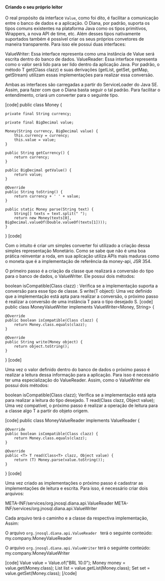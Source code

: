 #### Criando o seu próprio leitor


O real propósito da interface `Value`, como foi dito, é facilitar a comunicação entre o banco de dados e a aplicação. O Diana, por padrão, suporta os tipos comuns existentes na plataforma Java como os tipos primitivos, Wrappers, a nova API de time, etc. Além desses tipos nativamente suportados também é possível criar os seus próprios convetores de maneira transparente. Para isso ele possui duas interfaces:


ValueWriter: Essa interface representa como uma instância de Value será escrita dentro do banco de dados.
ValueReader: Essa interface representa como o valor será lido para ser lido dentro da aplicação Java. Por padrão, o método <T> T get(Class<T> clazz) e suas derivações (getList, getSet, getMap, getStream) utilizam essas implementações para realizar essa conversão.

Ambas as interfaces são carregadas a partir do ServiceLoader do Java SE. Assim, para fazer com que o Diana basta seguir o tal padrão. Para facilitar o entendimento, criará um converter para o seguinte tipo.

[code]
public class Money { 

    private final String currency; 

    private final BigDecimal value; 

    Money(String currency, BigDecimal value) { 
        this.currency = currency; 
        this.value = value; 
    } 

    public String getCurrency() { 
        return currency; 
    } 

    public BigDecimal getValue() { 
        return value; 
    } 

    @Override 
    public String toString() { 
        return currency + ' ' + value; 
    } 

    public static Money parse(String text) { 
        String[] texts = text.split(" "); 
        return new Money(texts[0], BigDecimal.valueOf(Double.valueOf(texts[1]))); 
    } 
}
[code]

Com o intuito é criar um simples converter foi utilizado a criação dessa simples representação Monetário. Como se sabe que não é uma boa prática reinventar a roda, em sua aplicação utiliza APIs mais maduras como o moneta que é a implementação de referência da money-api, JSR 354.


O primeiro passo é a criação da classe que realizará a conversão do tipo para o banco de dados, o ValueWriter. Ele possui dois métodos:

boolean isCompatible(Class clazz) : Verifica se a implementação suporta a conversão para esse tipo de classe.
S write(T object): Uma vez definido que a implementação está apta para realizar a conversão, o próximo passo é realizar a conversão de uma instância T para o tipo desejado S.
[code]
public class MoneyValueWriter implements ValueWriter<Money, String> { 
    
    @Override 
    public boolean isCompatible(Class clazz) { 
        return Money.class.equals(clazz); 
    } 

    @Override 
    public String write(Money object) { 
        return object.toString(); 
    } 
}
[code]

Uma vez o valor definido dentro do banco de dados o próximo passo é realizar a leitura dessa informação para a aplicação. Para isso é necessário ter uma especialização do ValueReader. Assim, como o ValueWriter ele possui dois métodos:

boolean isCompatible(Class clazz); Verifica se a implementação está apta para realizar a leitura do tipo desejado.
<T> T read(Class<T> clazz, Object value); Uma vez compatível, o próximo passo é realizar a operação de leitura para a classe algo T a partir do objeto origem.

[code]
public class MoneyValueReader implements ValueReader { 

    @Override 
    public boolean isCompatible(Class clazz) { 
        return Money.class.equals(clazz); 
    } 

    @Override 
    public <T> T read(Class<T> clazz, Object value) { 
        return (T) Money.parse(value.toString()); 
    } 
}
[code]




Uma vez criado as implementações o próximo passo é cadastrar as implementações de leitura e escrita. Para isso, é necessário criar dois arquivos:

META-INF/services/org.jnosql.diana.api.ValueReader 
META-INF/services/org.jnosql.diana.api.ValueWriter

Cada arquivo terá o caminho e a classe da respectiva implementação, Assim:

O arquivo `org.jnosql.diana.api.ValueReader ` terá o seguinte conteúdo:
my.company.MoneyValueReader

O arquivo `org.jnosql.diana.api.ValueWriter` terá o seguinte conteúdo:
my.company.MoneyValueWriter


[code]
Value value = Value.of("BRL 10.0"); 
Money money = value.get(Money.class); 
List<Money> list = value.getList(Money.class); 
Set<Money> set = value.getSet(Money.class);
[/code]
